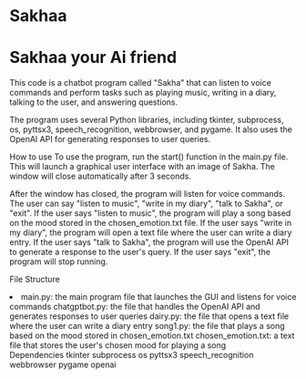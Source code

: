 # Sakhaa
<h1>Sakhaa your Ai friend</h1>
This code is a chatbot program called "Sakha" that can listen to voice commands and perform tasks such as playing music, writing in a diary, talking to the user, and answering questions.

The program uses several Python libraries, including tkinter, subprocess, os, pyttsx3, speech_recognition, webbrowser, and pygame. It also uses the OpenAI API for generating responses to user queries.

How to use
To use the program, run the start() function in the main.py file. This will launch a graphical user interface with an image of Sakha. The window will close automatically after 3 seconds.

After the window has closed, the program will listen for voice commands. The user can say "listen to music", "write in my diary", "talk to Sakha", or "exit". If the user says "listen to music", the program will play a song based on the mood stored in the chosen_emotion.txt file. If the user says "write in my diary", the program will open a text file where the user can write a diary entry. If the user says "talk to Sakha", the program will use the OpenAI API to generate a response to the user's query. If the user says "exit", the program will stop running.

File Structure
<li>
main.py: the main program file that launches the GUI and listens for voice commands
chatgptbot.py: the file that handles the OpenAI API and generates responses to user queries
dairy.py: the file that opens a text file where the user can write a diary entry
song1.py: the file that plays a song based on the mood stored in chosen_emotion.txt
chosen_emotion.txt: a text file that stores the user's chosen mood for playing a song
</li>
Dependencies
tkinter
subprocess
os
pyttsx3
speech_recognition
webbrowser
pygame
openai
